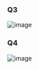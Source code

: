 ### Q3
![image](https://github.com/user-attachments/assets/33df6d31-c771-40de-b359-c4da12203ee8)

### Q4
![image](https://github.com/user-attachments/assets/4ab224ee-c3ce-4ddc-8844-2c1f05a7f6a9)
